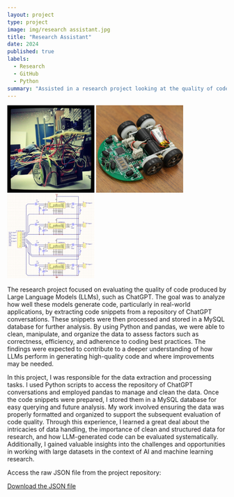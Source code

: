 ```yaml
---
layout: project
type: project
image: img/research assistant.jpg
title: "Research Assistant"
date: 2024
published: true
labels:
  - Research
  - GitHub
  - Python
summary: "Assisted in a research project looking at the quality of code produced by LLMs by extracting code snippets from a repository of ChatGPT conversations using Python and pandas and storing them in a MySQL database"
---
```


<div class="text-center p-4">
  <img width="200px" src="../img/micromouse/micromouse-robot.png" class="img-thumbnail" >
  <img width="200px" src="../img/micromouse/micromouse-robot-2.jpg" class="img-thumbnail" >
  <img width="200px" src="../img/micromouse/micromouse-circuit.png" class="img-thumbnail" >
</div>

The research project focused on evaluating the quality of code produced by Large Language Models (LLMs), such as ChatGPT. The goal was to analyze how well these models generate code, particularly in real-world applications, by extracting code snippets from a repository of ChatGPT conversations. These snippets were then processed and stored in a MySQL database for further analysis. By using Python and pandas, we were able to clean, manipulate, and organize the data to assess factors such as correctness, efficiency, and adherence to coding best practices. The findings were expected to contribute to a deeper understanding of how LLMs perform in generating high-quality code and where improvements may be needed.

In this project, I was responsible for the data extraction and processing tasks. I used Python scripts to access the repository of ChatGPT conversations and employed pandas to manage and clean the data. Once the code snippets were prepared, I stored them in a MySQL database for easy querying and future analysis. My work involved ensuring the data was properly formatted and organized to support the subsequent evaluation of code quality. Through this experience, I learned a great deal about the intricacies of data handling, the importance of clean and structured data for research, and how LLM-generated code can be evaluated systematically. Additionally, I gained valuable insights into the challenges and opportunities in working with large datasets in the context of AI and machine learning research.

<div class="repository-link">
    <p>Access the raw JSON file from the project repository:</p>
    <a href="https://raw.githubusercontent.com/iSQARE-Lab/chatgpt-code-analysis/refs/heads/main/20230727_195816_hn_sharings.json?token=GHSAT0AAAAAAC5YB7RDXQ4HXQU2O6RC6LFMZ42H7YA" target="_blank">
        Download the JSON file
    </a>
</div>
